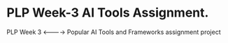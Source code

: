 # PLP Week-3 AI Tools Assignment.  
PLP Week 3 &lt;----> Popular AI Tools and Frameworks assignment project
